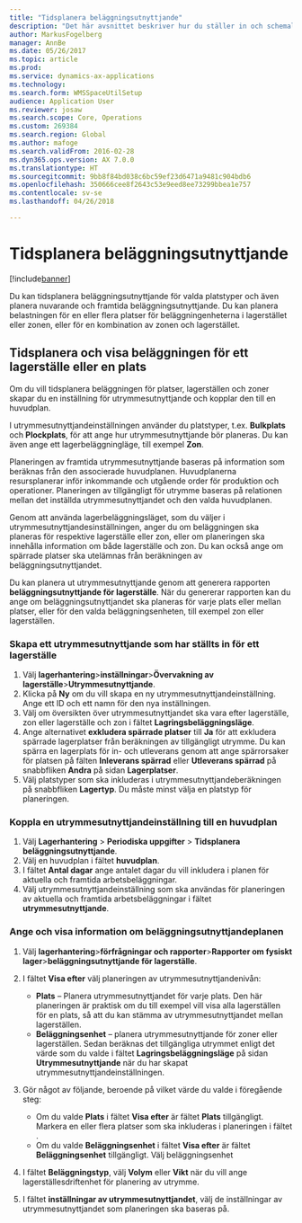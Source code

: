 ```yaml
---
title: "Tidsplanera beläggningsutnyttjande"
description: "Det här avsnittet beskriver hur du ställer in och schemalägger beläggningen för ett lagerställe."
author: MarkusFogelberg
manager: AnnBe
ms.date: 05/26/2017
ms.topic: article
ms.prod: 
ms.service: dynamics-ax-applications
ms.technology: 
ms.search.form: WMSSpaceUtilSetup
audience: Application User
ms.reviewer: josaw
ms.search.scope: Core, Operations
ms.custom: 269384
ms.search.region: Global
ms.author: mafoge
ms.search.validFrom: 2016-02-28
ms.dyn365.ops.version: AX 7.0.0
ms.translationtype: HT
ms.sourcegitcommit: 9bb8f84bd038c6bc59ef23d6471a9481c904bdb6
ms.openlocfilehash: 350666cee8f2643c53e9eed8ee73299bbea1e757
ms.contentlocale: sv-se
ms.lasthandoff: 04/26/2018

---
```


# <a name="schedule-load-utilization"></a>Tidsplanera beläggningsutnyttjande

[!include[banner](../includes/banner.md)]

Du kan tidsplanera beläggningsutnyttjande för valda platstyper och även planera nuvarande och framtida beläggningsutnyttjande. Du kan planera belastningen för en eller flera platser för beläggningenheterna i lagerstället eller zonen, eller för en kombination av zonen och lagerstället.

## <a name="schedule-and-view-the-load-for-a-warehouse-or-site"></a>Tidsplanera och visa beläggningen för ett lagerställe eller en plats

Om du vill tidsplanera beläggningen för platser, lagerställen och zoner skapar du en inställning för utrymmesutnyttjande och kopplar den till en huvudplan.

I utrymmesutnyttjandeinställningen använder du platstyper, t.ex. **Bulkplats** och **Plockplats**, för att ange hur utrymmesutnyttjande bör planeras. Du kan även ange ett lagerbeläggningläge, till exempel **Zon**.

Planeringen av framtida utrymmesutnyttjande baseras på information som beräknas från den associerade huvudplanen. Huvudplanerna resursplanerar inför inkommande och utgående order för produktion och operationer. Planeringen av tillgängligt för utrymme baseras på relationen mellan det inställda utrymmesutnyttjandet och den valda huvudplanen.

Genom att använda lagerbeläggningsläget, som du väljer i utrymmesutnyttjandesinställningen, anger du om beläggningen ska planeras för respektive lagerställe eller zon, eller om planeringen ska innehålla information om både lagerställe och zon. Du kan också ange om spärrade platser ska utelämnas från beräkningen av beläggningsutnyttjandet.

Du kan planera ut utrymmesutnyttjande genom att generera rapporten **beläggningsutnyttjande för lagerställe**. När du genererar rapporten kan du ange om beläggningsutnyttjandet ska planeras för varje plats eller mellan platser, eller för den valda beläggningsenheten, till exempel zon eller lagerställen.

### <a name="create-a-space-utilization-setup-for-a-warehouse"></a>Skapa ett utrymmesutnyttjande som har ställts in för ett lagerställe

1. Välj **lagerhantering**\>**inställningar**\>**Övervakning av lagerställe**\>**Utrymmesutnyttjande**.
2. Klicka på **Ny** om du vill skapa en ny utrymmesutnyttjandeinställning. Ange ett ID och ett namn för den nya inställningen.
3. Välj om översikten över utrymmesutnyttjandet ska vara efter lagerställe, zon eller lagerställe och zon i fältet **Lagringsbeläggningsläge**.
4. Ange alternativet **exkludera spärrade platser** till **Ja** för att exkludera spärrade lagerplatser från beräkningen av tillgängligt utrymme. Du kan spärra en lagerplats för in- och utleverans genom att ange spärrorsaker för platsen på fälten **Inleverans spärrad** eller **Utleverans spärrad** på snabbfliken **Andra** på sidan **Lagerplatser**.
5. Välj platstyper som ska inkluderas i utrymmesutnyttjandeberäkningen på snabbfliken **Lagertyp**. Du måste minst välja en platstyp för planeringen.

### <a name="associate-a-space-utilization-setup-with-a-master-plan"></a>Koppla en utrymmesutnyttjandeinställning till en huvudplan

1. Välj **Lagerhantering** \> **Periodiska uppgifter** \> **Tidsplanera beläggningsutnyttjande**.
2. Välj en huvudplan i fältet **huvudplan**.
3. I fältet **Antal dagar** ange antalet dagar du vill inkludera i planen för aktuella och framtida arbetsbeläggningar.
4. Välj utrymmesutnyttjandeinställning som ska användas för planeringen av aktuella och framtida arbetsbeläggningar i fältet **utrymmesutnyttjande**.

### <a name="specify-the-load-utilization-projection-and-view-information"></a>Ange och visa information om beläggningsutnyttjandeplanen

1. Välj **lagerhantering**\>**förfrågningar och rapporter**\>**Rapporter om fysiskt lager**\>**beläggningsutnyttjande för lagerställe**.
2. I fältet **Visa efter** välj planeringen av utrymmesutnyttjandenivån:

    - **Plats** – Planera utrymmesutnyttjandet för varje plats. Den här planeringen är praktisk om du till exempel vill visa alla lagerställen för en plats, så att du kan stämma av utrymmesutnyttjandet mellan lagerställen.
    - **Beläggningsenhet** – planera utrymmesutnyttjande för zoner eller lagerställen. Sedan beräknas det tillgängliga utrymmet enligt det värde som du valde i fältet **Lagringsbeläggningsläge** på sidan **Utrymmesutnyttjande** när du har skapat utrymmesutnyttjandeinställningen.

3. Gör något av följande, beroende på vilket värde du valde i föregående steg:

    - Om du valde **Plats** i fältet **Visa efter** är fältet **Plats** tillgängligt. Markera en eller flera platser som ska inkluderas i planeringen i fältet .
    - Om du valde **Beläggningsenhet** i fältet **Visa efter** är fältet **Beläggningsenhet** tillgängligt. Välj beläggningsenhet

4. I fältet **Beläggningstyp**, välj **Volym** eller **Vikt** när du vill ange lagerställesdriftenhet för planering av utrymme.
5. I fältet **inställningar av utrymmesutnyttjandet**, välj de inställningar av utrymmesutnyttjandet som planeringen ska baseras på.


